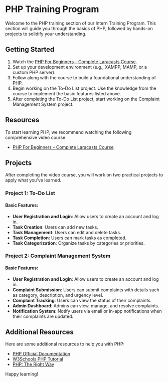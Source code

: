 # PHP Training Program

Welcome to the PHP training section of our Intern Training Program. This section will guide you through the basics of PHP, followed by hands-on projects to solidify your understanding.

## Getting Started

1. Watch the [PHP For Beginners - Complete Laracasts Course](https://www.youtube.com/watch?v=fw5ObX8P6as).
2. Set up your development environment (e.g., XAMPP, MAMP, or a custom PHP server).
3. Follow along with the course to build a foundational understanding of PHP.
4. Begin working on the To-Do List project. Use the knowledge from the course to implement the basic features listed above.
5. After completing the To-Do List project, start working on the Complaint Management System project.

## Resources

To start learning PHP, we recommend watching the following comprehensive video course:

- [PHP For Beginners - Complete Laracasts Course](https://www.youtube.com/watch?v=fw5ObX8P6as)

## Projects

After completing the video course, you will work on two practical projects to apply what you've learned.

### Project 1: To-Do List

#### Basic Features:

- **User Registration and Login**: Allow users to create an account and log in.
- **Task Creation**: Users can add new tasks.
- **Task Management**: Users can edit and delete tasks.
- **Task Completion**: Users can mark tasks as completed.
- **Task Categorization**: Organize tasks by categories or priorities.

### Project 2: Complaint Management System

#### Basic Features:

- **User Registration and Login**: Allow users to create an account and log in.
- **Complaint Submission**: Users can submit complaints with details such as category, description, and urgency level.
- **Complaint Tracking**: Users can view the status of their complaints.
- **Admin Dashboard**: Admins can view, manage, and resolve complaints.
- **Notification System**: Notify users via email or in-app notifications when their complaints are updated.

## Additional Resources

Here are some additional resources to help you with PHP:

- [PHP Official Documentation](https://www.php.net/docs.php)
- [W3Schools PHP Tutorial](https://www.w3schools.com/php/)
- [PHP: The Right Way](https://phptherightway.com/)

Happy learning!
